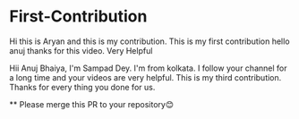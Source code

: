 # First-Contribution
Hi this is Aryan and this is my contribution.
This is my first contribution
hello anuj thanks for this video. Very Helpful

Hii Anuj Bhaiya, I'm Sampad Dey. I'm from kolkata.
I follow your channel for a long time and your videos are very helpful. This is my third contribution. Thanks for every thing you done for us.

** Please merge this PR to your repository😊

